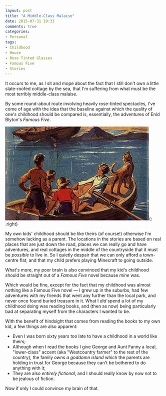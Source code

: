 ```yaml
---
layout: post
title: "A Middle-Class Malaise"
date: 2015-07-31 19:33
comments: true
categories:
- Personal
tags:
- Childhood
- House
- Rose Tinted Glasses
- Famous Five
- Stories
---
```


It occurs to me, as I sit and mope about the fact that I still don't own a little slate-roofed cottage by the sea, that I'm suffering from what must be the most terribly middle-class malaise.

By some round-about route involving heavily rose-tinted spectacles, I've come of age with the idea that the baseline against which the quality of one's childhood should be compared is, essentially, the adventures of Enid Blyton's *Famous Five*.

![](/img/blog/2015/famousfive.jpg){: .right}

My own kids' childhood should be like theirs (of course!) otherwise I'm somehow lacking as a parent. The locations in the stories are based on real places that are just down the road, places we can really go and have adventures, and real cottages in the middle of the countryside that it must be *possible* to live in. So I quietly despair that we can only afford a town-centre flat, and that my child prefers playing Minecraft to going outside.

What's more, my poor brain is also convinced that my kid's childhood should be straight out of a *Famous Five* novel because *mine* was.

Which would be fine, except for the fact that my childhood was almost nothing like a Famous Five novel &mdash; I grew up in the suburbs, had few adventures with my friends that went any further than the local park, and never once found buried treasure in it. What I *did* spend a lot of my childhood doing was reading books, and (then as now) being particularly bad at separating myself from the characters I wanted to be.

With the benefit of hindsight that comes from reading the books to my own kid, a few things are also apparent:

* Even I was born sixty years too late to have a childhood in a world like theirs;
* Although when I read the books I give George and Aunt Fanny a local, "lower-class" accent (aka "Westcountry farmer" to the rest of the country), the family *owns a goddamn island* which the parents are holding in trust for George because they can't be bothered to do anything with it;
* They are also *entirely fictional*, and I should really know by now not to be jealous of fiction.

Now if only I could convince my brain of that.
